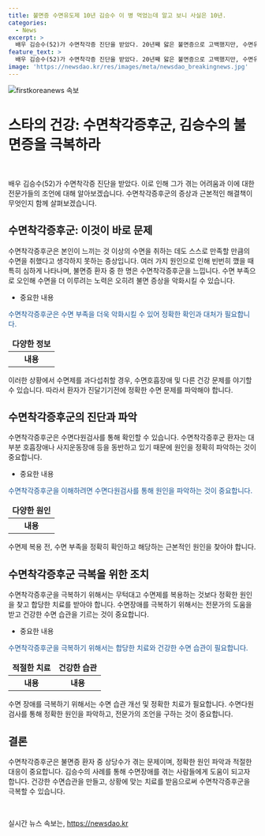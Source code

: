 ```yaml
---
title: 불면증 수면유도제 10년 김승수 이 병 먹었는데 알고 보니 사실은 10년.
categories:
  - News
excerpt: >
  배우 김승수(52)가 수면착각증 진단을 받았다. 20년째 앓은 불면증으로 고백했지만, 수면유도제 복용량을 늘려도 효과를 못 봐 심각한 상황에 처했다. 수면전문의의 경고에 김승수는 수면 검사를 받았고, 수면착각증후군 진단을 받았다. 수면착각증후군은 수면 부족으로 착각해 수면제를 복용하면 수면호흡장애가 악화돼 돌연사 위험이 있으므로 정확한 진단이 필요하다. 수면다원검사를 통해 수면착각증후군을 파악할 수 있다.
feature_text: >
  배우 김승수(52)가 수면착각증 진단을 받았다. 20년째 앓은 불면증으로 고백했지만, 수면유도제 복용량을 늘려도 효과를 못 봐 심각한 상황에 처했다. 수면전문의의 경고에 김승수는 수면 검사를 받았고, 수면착각증후군 진단을 받았다. 수면착각증후군은 수면 부족으로 착각해 수면제를 복용하면 수면호흡장애가 악화돼 돌연사 위험이 있으므로 정확한 진단이 필요하다. 수면다원검사를 통해 수면착각증후군을 파악할 수 있다.
image: 'https://newsdao.kr/res/images/meta/newsdao_breakingnews.jpg'
---
```


<p><img src="https://newsdao.kr/res/images/meta/newsdao_breakingnews.jpg" alt="firstkoreanews 속보" /></p>

<h1>스타의 건강: 수면착각증후군, 김승수의 불면증을 극복하라</h1>

<p data-ke-size="size16">&nbsp;</p>

<p>배우 김승수(52)가 수면착각증 진단을 받았다. 이로 인해 그가 겪는 어려움과 이에 대한 전문가들의 조언에 대해 알아보겠습니다. 수면착각증후군의 증상과 근본적인 해결책이 무엇인지 함께 살펴보겠습니다.</p>

<h2 data-ke-size="size26">수면착각증후군: 이것이 바로 문제</h2>

<p>수면착각증후군은 본인이 느끼는 것 이상의 수면을 취하는 데도 스스로 만족할 만큼의 수면을 취했다고 생각하지 못하는 증상입니다. 여러 가지 원인으로 인해 빈번히 깼을 때 특히 심하게 나타나며, 불면증 환자 중 한 명은 수면착각증후군을 느낍니다. 수면 부족으로 오인해 수면을 더 이루려는 노력은 오히려 불면 증상을 악화시킬 수 있습니다.</p>

<ul>
<li>중요한 내용</li>
</ul>

<p><span style="color: #1a5490;">수면착각증후군은 수면 부족을 더욱 악화시킬 수 있어 정확한 확인과 대처가 필요합니다.</span></p>

<table>
<thead>
<tr>
<td style="text-align: center; height: 17px;"><b>다양한 정보</b></td>
</tr>
</thead>
<tr>
<td style="text-align: center; height: 17px;"><b>내용</b></td>
</tr>
</table>

<p>이러한 상황에서 수면제를 과다섭취할 경우, 수면호흡장애 및 다른 건강 문제를 야기할 수 있습니다. 따라서 환자가 진달기기전에 정확한 수면 문제를 파악해야 합니다.</p>

<h2 data-ke-size="size26">수면착각증후군의 진단과 파악</h2>

<p>수면착각증후군은 수면다원검사를 통해 확인할 수 있습니다. 수면착각증후군 환자는 대부분 호흡장애나 사지운동장애 등을 동반하고 있기 때문에 원인을 정확히 파악하는 것이 중요합니다.</p>

<ul>
<li>중요한 내용</li>
</ul>

<p><span style="color: #1a5490;">수면착각증후군을 이해하려면 수면다원검사를 통해 원인을 파악하는 것이 중요합니다.</span></p>

<table>
<thead>
<tr>
<td style="text-align: center; height: 17px;"><b>다양한 원인</b></td>
</tr>
</thead>
<tr>
<td style="text-align: center; height: 17px;"><b>내용</b></td>
</tr>
</table>

<p>수면제 복용 전, 수면 부족을 정확히 확인하고 해당하는 근본적인 원인을 찾아야 합니다.</p>

<h2 data-ke-size="size26">수면착각증후군 극복을 위한 조치</h2>

<p>수면착각증후군을 극복하기 위해서는 무턱대고 수면제를 복용하는 것보다 정확한 원인을 찾고 합당한 치료를 받아야 합니다. 수면장애를 극복하기 위해서는 전문가의 도움을 받고 건강한 수면 습관을 기르는 것이 중요합니다.</p>

<ul>
<li>중요한 내용</li>
</ul>

<p><span style="color: #1a5490;">수면착각증후군을 극복하기 위해서는 합당한 치료와 건강한 수면 습관이 필요합니다.</span></p>

<table>
<thead>
<tr>
<td style="text-align: center; height: 17px;"><b>적절한 치료</b></td>
<td style="text-align: center; height: 17px;"><b>건강한 습관</b></td>
</tr>
</thead>
<tr>
<td style="text-align: center; height: 17px;"><b>내용</b></td>
<td style="text-align: center; height: 17px;"><b>내용</b></td>
</tr>
</table>

<p>수면 장애를 극복하기 위해서는 수면 습관 개선 및 정확한 치료가 필요합니다. 수면다원검사를 통해 정확한 원인을 파악하고, 전문가의 조언을 구하는 것이 중요합니다.</p>

<h2 data-ke-size="size26">결론</h2>

<p>수면착각증후군은 불면증 환자 중 상당수가 겪는 문제이며, 정확한 원인 파악과 적절한 대응이 중요합니다. 김승수의 사례를 통해 수면장애를 겪는 사람들에게 도움이 되고자 합니다. 건강한 수면습관을 만들고, 상황에 맞는 치료를 받음으로써 수면착각증후군을 극복할 수 있습니다.</p>

<p data-ke-size="size16">&nbsp;</p>
실시간 뉴스 속보는, <a href="https://newsdao.kr" rel="dofollow">https://newsdao.kr</a>



